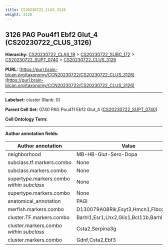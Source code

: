 ```yaml
---
title: CS20230722_CLUS_3126
weight: 3126
---
```

## 3126 PAG Pou4f1 Ebf2 Glut_4 (CS20230722_CLUS_3126)
<b>Hierarchy: </b>
[CS20230722_CLAS_19](../CS20230722_CLAS_19) >
[CS20230722_SUBC_172](../CS20230722_SUBC_172) >
[CS20230722_SUPT_0740](../CS20230722_SUPT_0740) >
[CS20230722_CLUS_3126](../CS20230722_CLUS_3126)

**PURL:** [https://purl.brain-bican.org/taxonomy/CCN20230722/CS20230722_CLUS_3126](https://purl.brain-bican.org/taxonomy/CCN20230722/CS20230722_CLUS_3126)

---


**Labelset:** cluster (Rank: 0)

**Parent Cell Set:** 0740 PAG Pou4f1 Ebf2 Glut_4 ([CS20230722_SUPT_0740](../CS20230722_SUPT_0740))



**Cell Ontology Term:** 

[MARKER GENES.]: #


---

[TRANSFERRED ANNOTATIONS.]: #


[AUTHOR ANNOTATION FIELDS.]: #


**Author annotation fields:**

| Author annotation | Value |
|-------------------|-------|
|neighborhood|MB-HB-Glut-Sero-Dopa|
|subclass.tf.markers.combo|None|
|subclass.markers.combo|None|
|supertype.markers.combo _within subclass_|None|
|supertype.markers.combo|None|
|anatomical_annotation|PAGl|
|merfish.markers.combo|D130079A08Rik,Esyt3,Hmcn1,Fibcd1,Drd5|
|cluster.TF.markers.combo|Barhl1,Esr1,Lhx2,Glis1,Bcl11b,Barhl2|
|cluster.markers.combo _within subclass_|Csta2,Serpina3g|
|cluster.markers.combo|Gdnf,Csta2,Ebf3|
